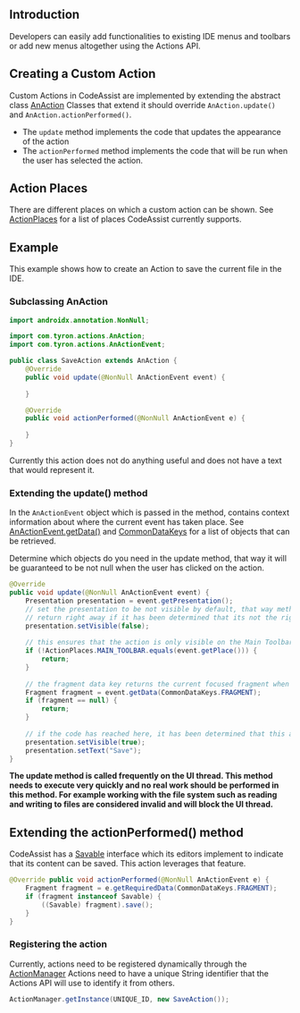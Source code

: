 ## Introduction

Developers can easily add functionalities to existing IDE menus and toolbars or add new menus 
altogether using the Actions API.

## Creating a Custom Action

Custom Actions in CodeAssist are implemented by extending the abstract class [AnAction](https://github.com/tyron12233/CodeAssist/blob/91f91294c07570fb888c24e592c5b1f847cecc74/actions-api/src/main/java/com/tyron/actions/AnAction.java)
Classes that extend it should override `AnAction.update()` and `AnAction.actionPerformed()`.

- The `update` method implements the code that updates the appearance of the action
- The `actionPerformed` method implements the code that will be run when the user has selected
the action.
  
## Action Places

There are different places on which a custom action can be shown. See [ActionPlaces](https://github.com/tyron12233/CodeAssist/blob/91f91294c07570fb888c24e592c5b1f847cecc74/actions-api/src/main/java/com/tyron/actions/ActionPlaces.java)
for a list of places CodeAssist currently supports. 
  
## Example

This example shows how to create an Action to save the current file in the IDE.

### Subclassing AnAction

```java
import androidx.annotation.NonNull;

import com.tyron.actions.AnAction;
import com.tyron.actions.AnActionEvent;

public class SaveAction extends AnAction {
    @Override
    public void update(@NonNull AnActionEvent event) {
        
    }

    @Override
    public void actionPerformed(@NonNull AnActionEvent e) {
        
    }
}
```

Currently this action does not do anything useful and does not have a text that would represent it.

### Extending the update() method

In the `AnActionEvent` object which is passed in the method, contains context information about
where the current event has taken place. See [AnActionEvent.getData()](https://github.com/tyron12233/CodeAssist/blob/91f91294c07570fb888c24e592c5b1f847cecc74/actions-api/src/main/java/com/tyron/actions/AnActionEvent.java#L57) 
and [CommonDataKeys](https://github.com/tyron12233/CodeAssist/blob/91f91294c07570fb888c24e592c5b1f847cecc74/actions-api/src/main/java/com/tyron/actions/CommonDataKeys.java)
for a list of objects that can be retrieved.

Determine which objects do you need in the update method, that way it will be guaranteed to be 
not null when the user has clicked on the action.
```java
@Override
public void update(@NonNull AnActionEvent event) {
    Presentation presentation = event.getPresentation();
    // set the presentation to be not visible by default, that way methods can just
    // return right away if it has been determined that its not the right place for this action.
    presentation.setVisible(false);
    
    // this ensures that the action is only visible on the Main Toolbar.
    if (!ActionPlaces.MAIN_TOOLBAR.equals(event.getPlace())) {
        return;
    }
    
    // the fragment data key returns the current focused fragment when this action was invoked.
    Fragment fragment = event.getData(CommonDataKeys.FRAGMENT);
    if (fragment == null) {
        return;
    }
    
    // if the code has reached here, it has been determined that this action should be visible
    presentation.setVisible(true);
    presentation.setText("Save");
}
```
**The update method is called frequently on the UI thread. This method needs to execute very quickly and 
no real work should be performed in this method. For example working with the file system such as reading
and writing to files are considered invalid and will block the UI thread.**

## Extending the actionPerformed() method

CodeAssist has a [Savable](https://github.com/tyron12233/CodeAssist/blob/main/app/src/main/java/com/tyron/code/ui/editor/Savable.java) interface
which its editors implement to indicate that its content can be saved. This action leverages that feature.

```java
@Override public void actionPerformed(@NonNull AnActionEvent e) {
    Fragment fragment = e.getRequiredData(CommonDataKeys.FRAGMENT);
    if (fragment instanceof Savable) {
        ((Savable) fragment).save();
    }
}
```

### Registering the action

Currently, actions need to be registered dynamically through the [ActionManager](https://github.com/tyron12233/CodeAssist/blob/main/app/src/main/java/com/tyron/code/ui/editor/Savable.java)
Actions need to have a unique String identifier that the Actions API will use to identify it from others.
```java
ActionManager.getInstance(UNIQUE_ID, new SaveAction());
```